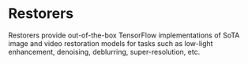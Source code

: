 # Restorers

Restorers provide out-of-the-box TensorFlow implementations of SoTA image and video restoration models for tasks such as low-light enhancement, denoising, deblurring, super-resolution, etc.
